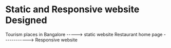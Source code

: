 #  Static and Responsive website Designed 
Tourism places in Bangalore -----> static website
Restaurant home page ------------> Responsive website
